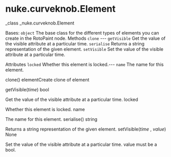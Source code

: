 # nuke.curveknob.Element
_class _nuke.curveknob.Element

Bases: `object`
The base class for the different types of elements you can create in the RotoPaint node.
Methods
`clone` ---
`getVisible`  Get the value of the visible attribute at a particular time.
`serialise`  Returns a string representation of the given element.
`setVisible`  Set the value of the visible attribute at a particular time.

Attributes
`locked`  Whether this element is locked.---
`name`  The name for this element.

clone()  elementCreate clone of element

getVisible(_time_)  bool

Get the value of the visible attribute at a particular time.
locked

Whether this element is locked.
name

The name for this element.
serialise()  string

Returns a string representation of the given element.
setVisible(_time_ , _value_)  None

Set the value of the visible attribute at a particular time. value must be a bool.